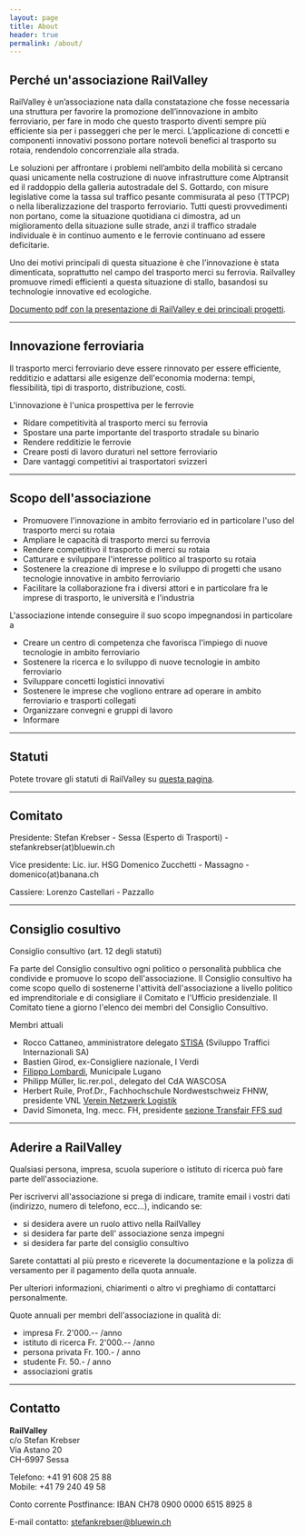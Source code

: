 ```yaml
---
layout: page
title: About
header: true
permalink: /about/
---
```


## Perché un'associazione RailValley

RailValley è un’associazione nata dalla constatazione che fosse necessaria una
struttura per favorire la promozione dell’innovazione in ambito ferroviario, per
fare in modo che questo trasporto diventi sempre più efficiente sia per i
passeggeri che per le merci. L’applicazione di concetti e componenti innovativi
possono portare notevoli benefici al trasporto su rotaia, rendendolo
concorrenziale alla strada.

Le soluzioni per affrontare i problemi nell’ambito della mobilità si cercano
quasi unicamente nella costruzione di nuove infrastrutture come Alptransit ed il
raddoppio della galleria autostradale del S. Gottardo, con misure legislative
come la tassa sul traffico pesante commisurata al peso (TTPCP) o nella
liberalizzazione del trasporto ferroviario. Tutti questi provvedimenti non
portano, come la situazione quotidiana ci dimostra, ad un miglioramento della
situazione sulle strade, anzi il traffico stradale individuale è in continuo
aumento e le ferrovie continuano ad essere deficitarie.

Uno dei motivi principali di questa situazione è che l’innovazione è stata
dimenticata, soprattutto nel campo del trasporto merci su ferrovia. Railvalley
promuove rimedi efficienti a questa situazione di stallo, basandosi su
technologie innovative ed ecologiche.

[Documento pdf con la presentazione di RailValley e dei principali progetti](/files/RailValley%20presentazione%20I%20v_27gen11.pdf).

<hr />

## Innovazione ferroviaria

Il trasporto merci ferroviario deve essere rinnovato per essere efficiente,
redditizio e adattarsi alle esigenze dell'economia moderna: tempi, flessibilità,
tipi di trasporto, distribuzione, costi.

L'innovazione è l'unica prospettiva per le ferrovie

- Ridare competitività al trasporto merci su ferrovia
- Spostare una parte importante del trasporto stradale su binario
- Rendere redditizie le ferrovie
- Creare posti di lavoro duraturi nel settore ferroviario
- Dare vantaggi competitivi ai trasportatori svizzeri

<hr />

## Scopo dell'associazione

- Promuovere l'innovazione in ambito ferroviario ed in particolare l'uso del
  trasporto merci su rotaia
- Ampliare le capacità di trasporto merci su ferrovia
- Rendere competitivo il trasporto di merci su rotaia
- Catturare e sviluppare l'interesse politico al trasporto su rotaia
- Sostenere la creazione di imprese e lo sviluppo di progetti che usano
  tecnologie innovative in ambito ferroviario
- Facilitare la collaborazione fra i diversi attori e in particolare fra le
  imprese di trasporto, le università e l'industria

L'associazione intende conseguire il suo scopo impegnandosi in particolare a

- Creare un centro di competenza che favorisca l'impiego di nuove tecnologie in
  ambito ferroviario
- Sostenere la ricerca e lo sviluppo di nuove tecnologie in ambito ferroviario
- Sviluppare concetti logistici innovativi
- Sostenere le imprese che vogliono entrare ad operare in ambito ferroviario e
  trasporti collegati
- Organizzare convegni e gruppi di lavoro
- Informare

<hr />

## Statuti

Potete trovare gli statuti di RailValley su [questa pagina](/statuti).

<hr />

## Comitato

Presidente: Stefan Krebser - Sessa (Esperto di Trasporti) -
stefankrebser(at)bluewin.ch

Vice presidente: Lic. iur. HSG Domenico Zucchetti - Massagno -
domenico(at)banana.ch

Cassiere: Lorenzo Castellari - Pazzallo


<hr />

## Consiglio cosultivo

Consiglio consultivo (art. 12 degli statuti)

Fa parte del Consiglio consultivo ogni politico o personalità pubblica che
condivide e promuove lo scopo dell'associazione. Il Consiglio consultivo ha come
scopo quello di sostenerne l'attività dell'associazione a livello politico ed
imprenditoriale e di consigliare il Comitato e l'Ufficio presidenziale. Il
Comitato tiene a giorno l'elenco dei membri del Consiglio Consultivo.

Membri attuali

- Rocco Cattaneo, amministratore delegato [STISA](http://www.stisa.ch/)
  (Sviluppo Traffici Internazionali SA)
- Bastien Girod, ex-Consigliere nazionale, I Verdi
- [Filippo Lombardi](http://www.filippolombardi.ch/), Municipale Lugano
- Philipp Müller, lic.rer.pol., delegato del CdA WASCOSA
- Herbert Ruile, Prof.Dr., Fachhochschule Nordwestschweiz FHNW, presidente VNL
  [Verein Netzwerk Logistik](http://www.vnl.ch/)
- David Simoneta, Ing. mecc. FH, presidente
  [sezione Transfair FFS sud](http://www.transfair.ch/nc/it/home.html)


<hr />

## Aderire a RailValley

Qualsiasi persona, impresa, scuola superiore o istituto di ricerca può fare
parte dell'associazione.

Per iscrivervi all'associazione si prega di indicare, tramite
email i vostri dati (indirizzo, numero di
telefono, ecc...), indicando se:

- si desidera avere un ruolo attivo nella RailValley
- si desidera far parte dell' associazione senza impegni
- si desidera far parte del consiglio consultivo

Sarete contattati al più presto e riceverete la documentazione e la polizza di
versamento per il pagamento della quota annuale.

Per ulteriori informazioni, chiarimenti o altro vi preghiamo di contattarci
personalmente.

Quote annuali per membri dell'associazione in qualità di:

- impresa Fr. 2'000.-- /anno
- istituto di ricerca Fr. 2'000.-- /anno
- persona privata Fr. 100.- / anno
- studente Fr. 50.- / anno
- associazioni gratis

<hr />

## Contatto

**RailValley**\
c/o Stefan Krebser\
Via Astano 20\
CH-6997 Sessa

Telefono: +41 91 608 25 88\
Mobile: +41 79 240 49 58

Conto corrente Postfinance: IBAN CH78 0900 0000 6515 8925 8

E-mail contatto: stefankrebser@bluewin.ch
